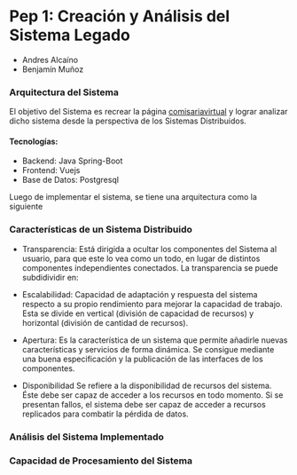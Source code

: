 # Pep 1: Creación y Análisis del Sistema Legado
- Andres Alcaíno
- Benjamín Muñoz

### Arquitectura del Sistema
El objetivo del Sistema es recrear la página [comisariavirtual](https://comisariavirtual.cl/) y lograr analizar dicho sistema desde la perspectiva de los Sistemas Distribuidos.
#### Tecnologías:
- Backend: Java Spring-Boot
- Frontend: Vuejs
- Base de Datos: Postgresql

Luego de implementar el sistema, se tiene una arquitectura como la siguiente

### Características de un Sistema Distribuido


- Transparencia: Está dirigida a ocultar los componentes del Sistema al usuario, para que este lo vea como un todo, en lugar de distintos componentes  independientes conectados. La transparencia se puede subdidividir en:

 
- Escalabilidad: Capacidad de adaptación y respuesta del sistema respecto a su propio rendimiento para mejorar la capacidad de trabajo. Esta se divide en vertical (división de capacidad de recursos) y horizontal (división de cantidad de recursos). 
- Apertura: Es la característica de un sistema que permite añadirle nuevas características y servicios de forma dinámica. Se consigue mediante una buena especificación y la publicación de las interfaces de los componentes.
- Disponibilidad Se refiere a la disponibilidad de recursos del sistema. Éste debe ser capaz de acceder a los recursos en todo momento. Si se presentan fallos, el sistema debe ser capaz de acceder a recursos replicados para combatir la pérdida de datos. 
### Análisis del Sistema Implementado

### Capacidad de Procesamiento del Sistema
